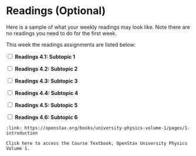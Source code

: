 # Readings (Optional)

Here is a sample of what your weekly readings may look like.
Note there are no readings you need to do for the first week.

This week the readings assignments are listed below:

<label><input type="checkbox" id="week00_reading1" class="box"> **Readings 4.1: Subtopic 1** </input></label> 

<label><input type="checkbox" id="week00_reading2" class="box"> **Readings 4.2: Subtopic 2** </input></label> 

<label><input type="checkbox" id="week00_reading3" class="box"> **Readings 4.3: Subtopic 3** </input></label> 

<label><input type="checkbox" id="week00_reading4" class="box"> **Readings 4.4: Subtopic 4** </input></label> 

<label><input type="checkbox" id="week00_reading5" class="box"> **Readings 4.5: Subtopic 5** </input></label> 

<label><input type="checkbox" id="week00_reading5" class="box"> **Readings 4.6: Subtopic 6** </input></label> 

```{card} OpenStax University Physics Volume 1
:link: https://openstax.org/books/university-physics-volume-1/pages/1-introduction

Click here to access the Course Textbook, OpenStax University Physics Volume 1.
```
